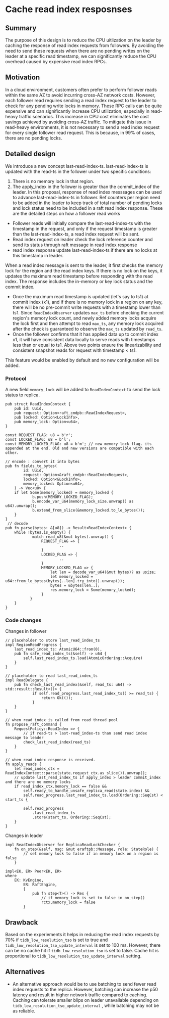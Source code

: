 # Cache read index resposnses

## Summary
The purpose of this design is to reduce the CPU uitlization on the leader by caching the response of read index requests from followers. By avoiding the need to send these requests when there are no pending writes on the leader at a specific read timestamp, we can significantly reduce the CPU overhead caused by expensive read index RPCs.

## Motivation

In a cloud environment, customers often prefer to perform follower reads within the same AZ to avoid incurring cross-AZ network costs. However, each follower read requires sending a read index request to the leader to check for any pending write locks in memory. These RPC calls can be quite expensive and can significantly increase CPU utilization, especially in read-heavy traffic scenarios. This increase in CPU cost eliminates the cost savings achieved by avoiding cross-AZ traffic.
To mitigate this issue in read-heavy environments, it is not necessary to send a read index request for every single follower read request. This is because, in 99% of cases, there are no pending locks. 

## Detailed design

We introduce a new concept last-read-index-ts. last-read-index-ts is updated with the read-ts in the follower under two specific conditions:
1. There is no memory lock in that region.
2. The apply_index in the follower is greater than the commit_index of the leader.
In this proposal, response of read index messsages can be used to advance last-read-index-ts in follower. Ref counters per region need to be added in the leader to keep track of total number of pending locks and lock status need to be included in a raft read index response. These are the detailed steps on how a follower read works
- Follower reads will initially compare the last-read-index-ts with the timestamp in the request, and only if the request timestamp is greater than the last-read-index-ts, a read index request will be sent.
- Read index request on leader check the lock reference counter and send its status through raft message in read index response
- read index response update last-read-index-ts if there are no locks at this timestamp in leader.

When a read index message is sent to the leader, it first checks the memory lock for the region and the read index keys. If there is no lock on the keys, it updates the maximum read timestamp before responding with the read index. The response includes the in-memory or key lock status and the commit index. 
- Once the maximum read timestamp is updated (let's say to ts1) at commit index (x1), and if there is no memory lock in a region on any key, there will be no pre-commit write requests with a timestamp lower than ts1. Since `ReadIndexObserver` updates `max_ts` before checking the current region's memory lock count, and newly added memory locks acquire the lock first and then attempt to read `max_ts`, any memory lock acquired after the check is guaranteed to observe the `max_ts` updated by `read_ts`.
- Once the follower confirms that it has applied data up to commit index x1, it will have consistent data locally to serve reads with timestamps less than or equal to ts1.
Above two points ensure the linearizability and consistent snapshot reads for request with timestamp < ts1.

This feature would be enabled by default and no new configuration will be added. 

### Protocol

A new field `memory_lock` will be added to `ReadIndexContext` to send the lock status to replica.

```
pub struct ReadIndexContext {
    pub id: Uuid,
    pub request: Option<raft_cmdpb::ReadIndexRequest>,
    pub locked: Option<LockInfo>,
    pub memory_lock: Option<u64>,
}

const REQUEST_FLAG: u8 = b'r';
const LOCKED_FLAG: u8 = b'l';
const MEMORY_LOCKED_FLAG: u8 = b'm'; // new memory lock flag. its appended at the end. Old and new versions are compatible with each other.

// encode : convert it into bytes
pub fn fields_to_bytes(
        id: Uuid,
        request: Option<&raft_cmdpb::ReadIndexRequest>,
        locked: Option<&LockInfo>,
        memory_locked: Option<u64>,
    ) -> Vec<u8> {
    if let Some(memory_locked) = memory_locked {
            b.push(MEMORY_LOCKED_FLAG);
            b.encode_var_u64(memory_lock_size.unwrap() as u64).unwrap();
            b.extend_from_slice(&memory_locked.to_le_bytes());
    }
}
 // decode
pub fn parse(bytes: &[u8]) -> Result<ReadIndexContext> {
    while !bytes.is_empty() {
            match read_u8(&mut bytes).unwrap() {
                REQUEST_FLAG => {
                        ..
                }
                LOCKED_FLAG => {
                        ..
                }
                MEMORY_LOCKED_FLAG => {
                    let len = decode_var_u64(&mut bytes)? as usize;
                    let memory_locked = u64::from_le_bytes(bytes[..len].try_into().unwrap());
                    bytes = &bytes[len..];
                    res.memory_lock = Some(memory_locked);
                }
           }
    }
}

```
### Code changes

Changes in follower
```
// placeholder to store last_read_index_ts
impl RegionReadProgress {
    last_read_index_ts: AtomicU64::from(0),
    pub fn safe_read_index_ts(&self) -> u64 {
        self.last_read_index_ts.load(AtomicOrdering::Acquire)
    }
}

// placeholder to read last_read_index_ts
impl ReadDelegate {
    pub fn check_last_read_index(&self, read_ts: u64) -> std::result::Result<()> {
            if self.read_progress.last_read_index_ts() >= read_ts) {
                return Ok(());
            }
    }
}

// when read_index is called from read thread pool
fn propose_raft_command {
    RequestPolicy::ReadIndex => {
        // if read-ts > last-read_index-ts than send read index message to leader
        check_last_read_index(read_ts)
    }
}

// when read index response is received. 
fn apply_reads {
    let read_index_ctx = ReadIndexContext::parse(state.request_ctx.as_slice()).unwrap();
    // update last_read_index_ts if apply_index > leader commit_index and there are no memory locks
    if read_index_ctx.memory_lock == false && 
        self.ready_to_handle_unsafe_replica_read(state.index) && 
        self.read_progress.last_read_index_ts.load(Ordering::SeqCst) < start_ts {
        
        self.read_progress
            .last_read_index_ts
            .store(start_ts, Ordering::SeqCst);
    }
}

```

Changes in leader
```
impl ReadIndexObserver for ReplicaReadLockChecker {
    fn on_step(&self, msg: &mut eraftpb::Message, role: StateRole) {
        // set memory lock to false if in memory lock on a region is false
    }

impl<EK, ER> Peer<EK, ER>
where
    EK: KvEngine,
        ER: RaftEngine,
        {
            pub fn step<T>() -> Res {
                // if memory lock is set to false in on_step()
                rctx.memory_lock = false
        }
```

## Drawback
Based on the experiements it helps in reducing the read index requests by 70% if ```tidb_low_resolution_tso``` is set to true and ```tidb_low_resolution_tso_update_interval``` is set to 100 ms. However, there can be no cache hit if ```tidb_low_resolution_tso``` is set to false. Cache hit is proportional to ```tidb_low_resolution_tso_update_interval``` setting. 

## Alternatives

- An alternative approach would be to use batching to send fewer read index requests to the replica. However, batching can increase the p50 latency and result in higher network traffic compared to caching. Caching can tolerate smaller blips on leader unavailable depending on ```tidb_low_resolution_tso_update_interval``` , while batching may not be as reliable.
